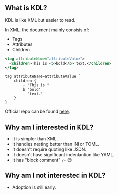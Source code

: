 ## What is KDL?

KDL is like XML but easier to read. 

In XML, the document mainly consists of:
* Tags
* Attributes
* Children

```xml
<tag attributeName="attributeValue">
  <children>This is <b>bold</b> text.</children>
</tag>
```

```kdl
tag attributeName=attributeValue {
    children {
        - "This is "
        b "bold"
        - "text."
    }
}
```

Official repo can be found [here](https://github.com/kdl-org/kdl).

## Why am I interested in KDL?

* It is simpler than XML.
* It handles nesting better than INI or TOML.
* It doesn't require quoting like JSON.
* It doesn't have significant indentantion like YAML.
* It has "block comment" `/-` :heart_eyes:

## Why am I not interested in KDL?

* Adoption is still early.